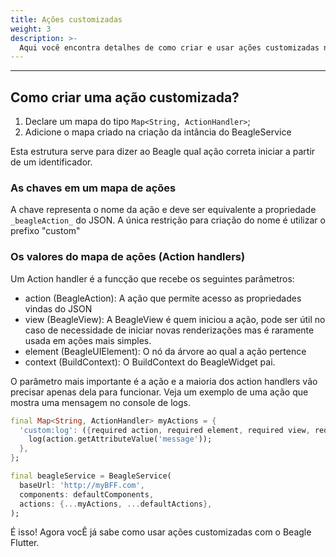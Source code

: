 ```yaml
---
title: Ações customizadas
weight: 3
description: >-
  Aqui você encontra detalhes de como criar e usar ações customizadas no Beagle Flutter.
---
```


---

## Como criar uma ação customizada?

1. Declare um mapa do tipo `Map<String, ActionHandler>`;
2. Adicione o mapa criado na criação da intância do BeagleService

Esta estrutura serve para dizer ao Beagle qual ação correta iniciar a partir de um identificador.

### As chaves em um mapa de ações
A chave representa o nome da ação e deve ser equivalente a propriedade `_beagleAction_` do JSON. A única restrição para criação do nome é utilizar o prefixo "custom"

### Os valores do mapa de ações (Action handlers)
Um Action handler é a funcção que recebe os seguintes parâmetros:

- action (BeagleAction): A ação que permite acesso as propriedades vindas do JSON
- view (BeagleView): A BeagleView é quem iniciou a ação, pode ser útil no caso de necessidade de iniciar novas renderizações mas é raramente usada em ações mais simples.
- element (BeagleUIElement): O nó da árvore ao qual a ação pertence
- context (BuildContext): O BuildContext do BeagleWidget pai.

O parâmetro mais importante é a ação e a maioria dos action handlers vão precisar apenas dela para funcionar. Veja um exemplo de uma ação que mostra uma mensagem no console de logs.

```dart
final Map<String, ActionHandler> myActions = {
  'custom:log': ({required action, required element, required view, required context}) {
    log(action.getAttributeValue('message'));
  },
};

final beagleService = BeagleService(
  baseUrl: 'http://myBFF.com',
  components: defaultComponents,
  actions: {...myActions, ...defaultActions},
);
```

É isso! Agora vocÊ já sabe como usar ações customizadas com o Beagle Flutter.
